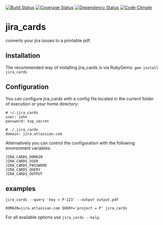 [![Build Status](https://travis-ci.org/schasse/jira_cards.svg?branch=master)](https://travis-ci.org/schasse/jira_cards)
[![Coverage Status](https://coveralls.io/repos/schasse/jira_cards/badge.png)](https://coveralls.io/r/schasse/jira_cards)
[![Dependency Status](https://gemnasium.com/schasse/jira_cards.svg)](https://gemnasium.com/schasse/jira_cards)
[![Code Climate](https://codeclimate.com/repos/5422d3166956803fb801aab7/badges/65b5d28c23f35ea81d75/gpa.svg)](https://codeclimate.com/repos/5422d3166956803fb801aab7/feed)

jira_cards
=========
converts your jira issues to a printable pdf.

## Installation
The recommended way of installing jira_cards is via RubyGems:
`gem install jira_cards`

## Configuration
You can configure jira_cards with a config file located in the current folder of execution or your home directory:
```
# ~/.jira_cards
user: john
password: top_secret
```
```
# ./.jira_cards
domain: jira.atlassian.com
```

Alternatively you can control the configuration with the following environment variables:
```
JIRA_CARDS_DOMAIN
JIRA_CARDS_USER
JIRA_CARDS_PASSWORD
JIRA_CARDS_QUERY
JIRA_CARDS_OUTPUT
```

## examples
```
jira_cards --query 'key = P-123' --output output.pdf
```
```
DOMAIN=jira.atlassian.com QUERY='project = P' jira_cards
```

For all available options use `jira_cards --help`.
